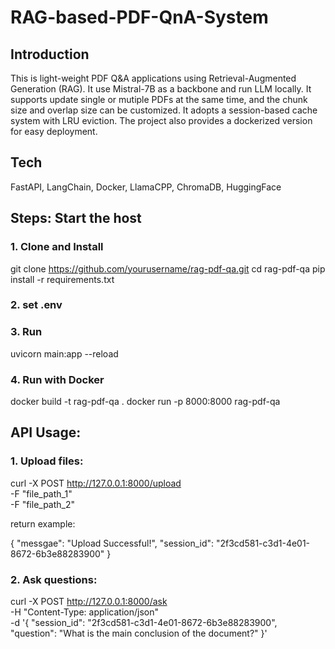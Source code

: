 # RAG-based-PDF-QnA-System

## Introduction

This is light-weight PDF Q&A applications using Retrieval-Augmented Generation (RAG). It use Mistral-7B as a backbone and run LLM locally. It supports update single or mutiple PDFs at the same time, and the chunk size and overlap size can be customized. It adopts a session-based cache system with LRU eviction. The project also provides a dockerized version for easy deployment. 

## Tech

FastAPI, LangChain, Docker, LlamaCPP, ChromaDB, HuggingFace

## Steps: Start the host

### 1. Clone and Install

git clone https://github.com/yourusername/rag-pdf-qa.git
cd rag-pdf-qa
pip install -r requirements.txt

### 2. set .env

### 3. Run

uvicorn main:app --reload

### 4. Run with Docker

docker build -t rag-pdf-qa .
docker run -p 8000:8000 rag-pdf-qa


## API Usage:

### 1. Upload files:

curl -X POST http://127.0.0.1:8000/upload \
  -F "file_path_1" \
  -F "file_path_2"

return example:

{
  "messgae": "Upload Successful!",
  "session_id": "2f3cd581-c3d1-4e01-8672-6b3e88283900"
}

### 2. Ask questions:

curl -X POST http://127.0.0.1:8000/ask \
  -H "Content-Type: application/json" \
  -d '{
    "session_id": "2f3cd581-c3d1-4e01-8672-6b3e88283900",
    "question": "What is the main conclusion of the document?"
  }'


